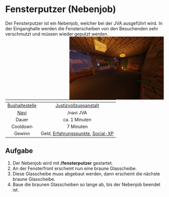 # Fensterputzer (Nebenjob)
Der Fensterputzer ist ein Nebenjob, welcher bei der JVA ausgeführt wird. In der Einganghalle werden die Fensterscheiben von den Besuchenden sehr verschmutzt und müssen wieder geputzt werden. <img align="right" width="300" eight="150" src="../../../assets/image/nebenjobs/Fensterputzer.png">

| <!-- --> | <!-- --> |
| :-: | :-: |
| [Bushaltestelle](../../pages/öpnv/bus.md) | [Justizvollzugsanstalt](../../pages/orte/jva.md) |
| [Navi](../../pages/allgemein/navigation.md) | /navi JVA |
| Dauer | ca. 1 Minuten |
| Cooldown | 7 Minuten |
| Gewinn | Geld, [Erfahrungspunkte](../../pages/allgemein/level.md), [Social-XP](../../pages/skills/social.md) |

## Aufgabe
1. Der Nebenjob wird mit **/fensterputzer** gestartet.
2. An der Fensterfront erscheint nun eine braune Glasscheibe.
3. Diese Glasscheibe muss abgebaut werden, dann erscheint die nächste braune Glasscheibe.
4. Baue die braunen Glasscheiben so lange ab, bis der Nebenjob beendet ist.
